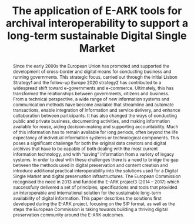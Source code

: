 ---
abstract: Since the early 2000s the European Union has promoted and supported the
  development of cross-border and digital means for conducting business and running
  governments. This strategic focus, carried out through the initial Lisbon Strategy1
  and the follow-up Europe 2020 strategy2 has contributed to a widespread shift toward
  e-governments and e-commerce. Ultimately, this has transformed the relationships
  between governments, citizens and business. From a technical perspective, a wide
  range of new information systems and communication methods have become available
  that streamline and automate transactions, enable integration of information and
  service delivery, and enhance collaboration between participants. It has also changed
  the ways of conducting public and private business, documenting activities, and
  making information available for reuse, aiding decision-making and supporting accountability.
  Much of this information has to remain available for long periods, often beyond
  the life expectancy of individual information systems or technological components.
  This poses a significant challenge for both the original data creators and digital
  archives that have to be capable of both dealing with the most current information
  technology, and with “saving” information from a variety of legacy systems. In order
  to deal with these challenges there is a need to bridge the gap between the methods
  used in digital preservation and content creation and introduce additional practical
  interoperability into the solutions used for a Digital Single Market and digital
  preservation infrastructures. The European Commission recognised the need in 2013
  and funded the E-ARK project3 (2014 – 2017) which successfully delivered a set of
  principles, specifications and tools that provided an interoperable and international
  solution for the sustainable long-term availability of digital information. This
  paper describes the solutions first developed during the E-ARK project, focusing
  on the SIP format, as well as the steps the European Commission is taking towards
  building a thriving digital preservation community around the E-ARK outcomes.
creators:
- Bredenberg, Karin
- Aas, Kuldar
- Anderson, David
- Kaminski, Jaime
date: null
document_url: https://services.phaidra.univie.ac.at/api/object/o:923635/download
grand_parent: iPRES
institutions: []
keywords:
- boston
landing_page_url: https://phaidra.univie.ac.at/o:923635
language: eng
layout: publication
license: CC BY 4.0 International
notes_url: null
parent: iPRES 2018
publication_type: paper
size: 187585
slides_url: null
source_name: iPRES
title: The application of E-ARK tools for archival interoperability to support a long-term
  sustainable Digital Single Market
year: 2018
---